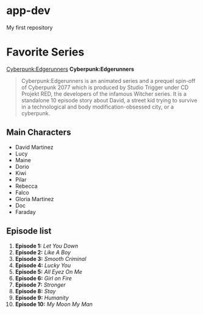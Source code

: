 # app-dev
My first repository 

# Favorite Series
[Cyberpunk:Edgerunners](https://gogoanime.tel/cyberpunk-edgerunners-episode-6)
**Cyberpunk:Edgerunners**
> Cyberpunk:Edgerunners is an animated series and a prequel spin-off of Cyberpunk 2077 which is produced by Studio Trigger under CD Projekt RED, the developers of the infamous Witcher series. It is a standalone 10 episode story about David, a street kid trying to survive in a technological and body modification-obsessed city, or a cyberpunk.

**Main Characters** 	 
---
- David Martinez
- Lucy
- Maine
- Dorio
- Kiwi
- Pilar
- Rebecca
- Falco
- Gloria Martinez
- Doc
- Faraday

**Episode list** 
---
1.  **Episode 1:** *Let You Down*  
2.  **Episode 2:** *Like A Boy* 
3.  **Episode 3:** *Smooth Criminal* 
4.  **Episode 4:** *Lucky You* 
5.  **Episode 5:** *All Eyez On Me* 
6.  **Episode 6:** *Girl on Fire* 
7.  **Episode 7:** *Stronger*
8.  **Episode 8:** *Stay* 
9.  **Episode 9:** *Humanity*
10. **Episode 10:** *My Moon My Man* 


